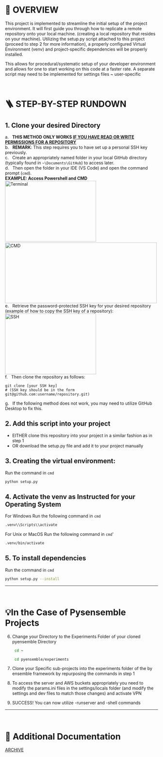 # 📝 OVERVIEW
This project is implemented to streamline the initial setup of the project environment. It will first guide you through how to replicate a remote repository onto your local machine. (creating a local repository that resides on your machine). Utilizing the setup.py script attached to this project (proceed to step 2 for more information), a properly configured Virtual Environment (venv) and  project-specific dependencies will be properly installed.

This allows for procedural/systematic setup of your developer environment and allows for one to start working on this code at a faster rate.
A separate script may need to be implemented for settings files ~ user-specific

<br />

# 🪜 STEP-BY-STEP RUNDOWN  

## 1. **Clone your desired Directory**
<p class="instructions">
        a. &nbsp; <strong>THIS METHOD ONLY WORKS <ins>IF YOU HAVE READ OR WRITE PERMISSIONS FOR A REPOSITORY</ins></strong><br>
        b. &nbsp; <strong>REMARK</strong>: This step requires you to have set up a personal SSH key previously.<br>
        c. &nbsp; Create an appropriately named folder in your local GitHub directory (typically found in <code>~\Documents\GitHub</code>) to access later.<br>
        d. &nbsp; Then open the folder in your IDE (VS Code) and open the command prompt (<code>cmd</code>).<br>
        <strong>EXAMPLE: Access Powershell and CMD</strong><br>
        <img src="https://github.com/maxxhvo/setup_script/blob/main/Terminal.png?raw=true" alt="Terminal" width="300" height="200"> &nbsp; &nbsp;
        <img src="https://github.com/maxxhvo/setup_script/blob/main/CMD.png?raw=true" alt="CMD" width="500" height="200"><br>
        e. &nbsp; Retrieve the password-protected SSH key for your desired repository (example of how to copy the SSH key of a repository):<br>
        <img src="https://github.com/maxxhvo/setup_script/blob/main/Example_SSH.png?raw=true" alt="SSH" width="300" height="200"><br>
        f. &nbsp; Then clone the repository as follows:<br>
        <pre><code>git clone [your SSH key]
# (SSH key should be in the form git@github.com:username/repository.git)</code></pre>
        g. &nbsp; If the following method does not work, you may need to utilize GitHub Desktop to fix this.
    </p>

## 2. **Add this script into your project**
*  EITHER clone this repository into your project in a similar fashion as in step 1
*  OR download the setup.py file and add it to your project manually

## 3. **Creating the virtual environment:**
Run the command in `cmd`
   ```bash
   python setup.py
   ```

## 4. **Activate the venv as Instructed for your Operating System**
For Windows Run the following command in `cmd`
   ```bash
   .venv\\Scripts\\activate
   ```
For Unix or MacOS Run the following command in `cmd`'
   ```bash
   .venv/bin/activate
   ```
## 5. **To install dependencies**
Run the command in `cmd`
   ```bash
   python setup.py --install
   ```
---
<br />

# 💡In the Case of Pysensemble Projects  
6. Change your Directory to the Experiments Folder of your cloned pyensemble Directory
   ```bash
    cd ~
   ```
   ```bash
    cd pyensemble/experiments
   ```

7. Clone your Specific sub-projects into the experiments folder of the by ensemble framework by repurposing the commands in step 1

8. To access the server and AWS buckets appropriately you need to modify the params.ini files in the settings/locals folder (and modify the settings and dev files to match those changes) and activate VPN

9. SUCCESS! You can now utilize -runserver and -shell commands
---
<br />

# 🔎 Additional Documentation

[ARCHIVE](https://docs.google.com/document/d/112po9Mf30oeV9Jc-sMp-tjB23gYOv4xI0MT5Iz9y5ks/edit)

<br />
